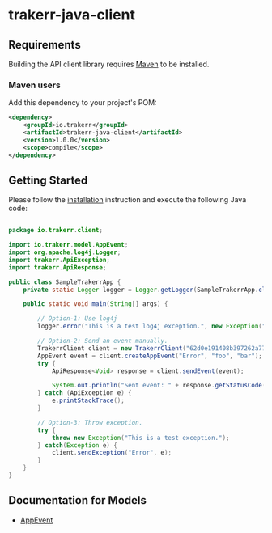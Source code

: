 # trakerr-java-client

## Requirements

Building the API client library requires [Maven](https://maven.apache.org/) to be installed.

### Maven users

Add this dependency to your project's POM:

```xml
<dependency>
    <groupId>io.trakerr</groupId>
    <artifactId>trakerr-java-client</artifactId>
    <version>1.0.0</version>
    <scope>compile</scope>
</dependency>
```

## Getting Started

Please follow the [installation](#installation) instruction and execute the following Java code:

```java

package io.trakerr.client;

import io.trakerr.model.AppEvent;
import org.apache.log4j.Logger;
import trakerr.ApiException;
import trakerr.ApiResponse;

public class SampleTrakerrApp {
    private static Logger logger = Logger.getLogger(SampleTrakerrApp.class.getName());

    public static void main(String[] args) {

        // Option-1: Use log4j
        logger.error("This is a test log4j exception.", new Exception("Test log4j exception."));

        // Option-2: Send an event manually.
        TrakerrClient client = new TrakerrClient("62d0e191408b397262a7748c10579f5f38661405883", null, null, null, null, null, null, null, null, null);
        AppEvent event = client.createAppEvent("Error", "foo", "bar");
        try {
            ApiResponse<Void> response = client.sendEvent(event);

            System.out.println("Sent event: " + response.getStatusCode() + ", data: " + response.toString());
        } catch (ApiException e) {
            e.printStackTrace();
        }

        // Option-3: Throw exception.
        try {
            throw new Exception("This is a test exception.");
        } catch(Exception e) {
            client.sendException("Error", e);
        }
    }
}

```

## Documentation for Models

 - [AppEvent](generated/docs/AppEvent.md)

